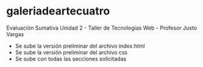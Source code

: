 # galeriadeartecuatro
Evaluación Sumativa Unidad 2 - Taller de Tecnologías Web - Profesor Justo Vargas

- Se sube la versión preliminar del archivo index.html
- Se sube la versión preliminar del archivo css
- Se sube con todas las secciones solicitadas